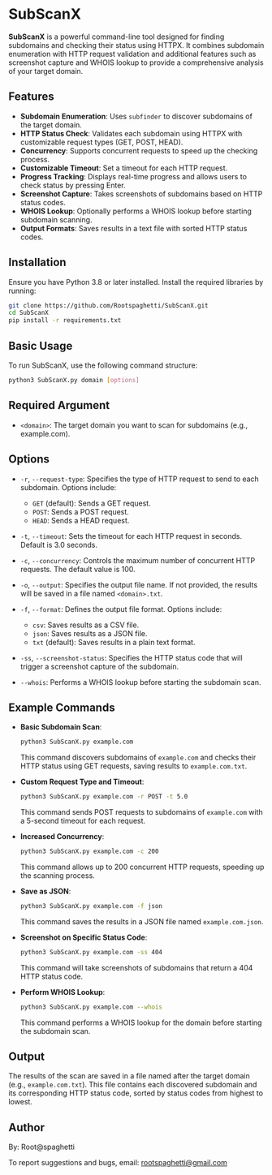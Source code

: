 
# SubScanX

**SubScanX** is a powerful command-line tool designed for finding subdomains and checking their status using HTTPX. It combines subdomain enumeration with HTTP request validation and additional features such as screenshot capture and WHOIS lookup to provide a comprehensive analysis of your target domain.

## Features

- **Subdomain Enumeration**: Uses `subfinder` to discover subdomains of the target domain.
- **HTTP Status Check**: Validates each subdomain using HTTPX with customizable request types (GET, POST, HEAD).
- **Concurrency**: Supports concurrent requests to speed up the checking process.
- **Customizable Timeout**: Set a timeout for each HTTP request.
- **Progress Tracking**: Displays real-time progress and allows users to check status by pressing Enter.
- **Screenshot Capture**: Takes screenshots of subdomains based on HTTP status codes.
- **WHOIS Lookup**: Optionally performs a WHOIS lookup before starting subdomain scanning.
- **Output Formats**: Saves results in a text file with sorted HTTP status codes.

## Installation

Ensure you have Python 3.8 or later installed. Install the required libraries by running:

```bash
git clone https://github.com/Rootspaghetti/SubScanX.git
cd SubScanX
pip install -r requirements.txt
```

## Basic Usage

To run SubScanX, use the following command structure:

```bash
python3 SubScanX.py domain [options]
```

## Required Argument

- `<domain>`: The target domain you want to scan for subdomains (e.g., example.com).

## Options

- `-r`, `--request-type`: Specifies the type of HTTP request to send to each subdomain. Options include:
  - `GET` (default): Sends a GET request.
  - `POST`: Sends a POST request.
  - `HEAD`: Sends a HEAD request.

- `-t`, `--timeout`: Sets the timeout for each HTTP request in seconds. Default is 3.0 seconds.

- `-c`, `--concurrency`: Controls the maximum number of concurrent HTTP requests. The default value is 100.

- `-o`, `--output`: Specifies the output file name. If not provided, the results will be saved in a file named `<domain>.txt`.

- `-f`, `--format`: Defines the output file format. Options include:
  - `csv`: Saves results as a CSV file.
  - `json`: Saves results as a JSON file.
  - `txt` (default): Saves results in a plain text format.

- `-ss`, `--screenshot-status`: Specifies the HTTP status code that will trigger a screenshot capture of the subdomain.

- `--whois`: Performs a WHOIS lookup before starting the subdomain scan.

## Example Commands

- **Basic Subdomain Scan**:

  ```bash
  python3 SubScanX.py example.com
  ```

  This command discovers subdomains of `example.com` and checks their HTTP status using GET requests, saving results to `example.com.txt`.

- **Custom Request Type and Timeout**:

  ```bash
  python3 SubScanX.py example.com -r POST -t 5.0
  ```

  This command sends POST requests to subdomains of `example.com` with a 5-second timeout for each request.

- **Increased Concurrency**:

  ```bash
  python3 SubScanX.py example.com -c 200
  ```

  This command allows up to 200 concurrent HTTP requests, speeding up the scanning process.

- **Save as JSON**:

  ```bash
  python3 SubScanX.py example.com -f json
  ```

  This command saves the results in a JSON file named `example.com.json`.

- **Screenshot on Specific Status Code**:

  ```bash
  python3 SubScanX.py example.com -ss 404
  ```

  This command will take screenshots of subdomains that return a 404 HTTP status code.

- **Perform WHOIS Lookup**:

  ```bash
  python3 SubScanX.py example.com --whois
  ```

  This command performs a WHOIS lookup for the domain before starting the subdomain scan.

## Output

The results of the scan are saved in a file named after the target domain (e.g., `example.com.txt`). This file contains each discovered subdomain and its corresponding HTTP status code, sorted by status codes from highest to lowest.

## Author

By: Root@spaghetti

To report suggestions and bugs, email: rootspaghetti@gmail.com

